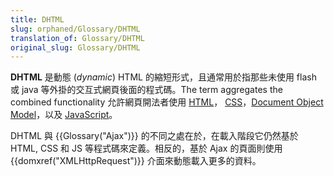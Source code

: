 ```yaml
---
title: DHTML
slug: orphaned/Glossary/DHTML
translation_of: Glossary/DHTML
original_slug: Glossary/DHTML
---
```

**DHTML** 是動態 (*dynamic*) HTML 的縮短形式，且通常用於指那些未使用 flash 或 java 等外掛的交互式網頁後面的程式碼。The term aggregates the combined functionality 允許網頁開法者使用 [HTML](/en-US/docs/HTML)， [CSS](/en-US/docs/CSS)，[Document Object Model](/en-US/docs/DOM)，以及 [JavaScript](/en-US/docs/JavaScript)。

DHTML 與 {{Glossary("Ajax")}} 的不同之處在於，在載入階段它仍然基於 HTML, CSS 和 JS 等程式碼來定義。相反的，基於 Ajax 的頁面則使用 {{domxref("XMLHttpRequest")}} 介面來動態載入更多的資料。
